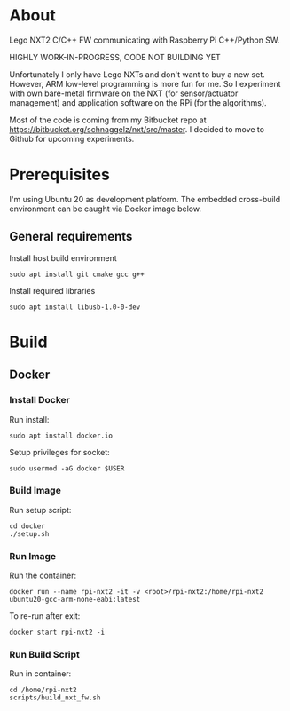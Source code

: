 # About

Lego NXT2 C/C++ FW communicating with Raspberry Pi C++/Python SW.

HIGHLY WORK-IN-PROGRESS, CODE NOT BUILDING YET

Unfortunately I only have Lego NXTs and don't want to buy a new set. However, ARM low-level programming is more fun for
me. So I experiment with own bare-metal firmware on the NXT (for sensor/actuator management) and application software
on the RPi (for the algorithms).

Most of the code is coming from my Bitbucket repo at https://bitbucket.org/schnaggelz/nxt/src/master. I decided to move
to Github for upcoming experiments.

# Prerequisites

I'm using Ubuntu 20 as development platform. The embedded cross-build environment can be caught via Docker image below.

## General requirements

Install host build environment

````
sudo apt install git cmake gcc g++
````

Install required libraries

````
sudo apt install libusb-1.0-0-dev
````

# Build

## Docker

### Install Docker

Run install:

````
sudo apt install docker.io
````

Setup privileges for socket:

````
sudo usermod -aG docker $USER
````

### Build Image

Run setup script:

````
cd docker
./setup.sh
````

### Run Image

Run the container:

````
docker run --name rpi-nxt2 -it -v <root>/rpi-nxt2:/home/rpi-nxt2 ubuntu20-gcc-arm-none-eabi:latest
````

To re-run after exit:

````
docker start rpi-nxt2 -i
````

### Run Build Script

Run in container:

````
cd /home/rpi-nxt2
scripts/build_nxt_fw.sh
````
